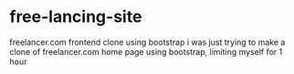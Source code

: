 # free-lancing-site
freelancer.com frontend clone using bootstrap
i was just trying to make a clone of freelancer.com home page using bootstrap,
limiting myself for 1 hour
